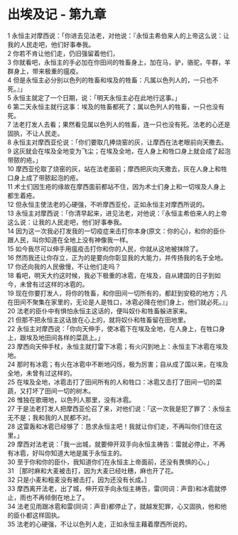 # 出埃及记 - 第九章
  
 1 永恒主对摩西说：「你进去见法老，对他说：『永恒主希伯来人的上帝这么说：让我的人民走吧，他们好事奉我。  
 2 你若不肯让他们走，仍旧强留着他们，  
 3 你就看吧，永恒主的手必加在你田间的牲畜身上，加在马，驴，骆驼，牛群，羊群身上，带来极重的瘟疫。  
 4 但是永恒主必分别以色列的牲畜和埃及的牲畜：凡属以色列人的，一只也不死。』」  
 5 永恒主就定了一个日期，说：「明天永恒主必在此地行这事。」  
 6 第二天永恒主就行这事：埃及的牲畜都死了；属以色列人的牲畜，一只也没有死。  
 7 法老打发人去看；果然看见属以色列人的牲畜，连一只也没有死。法老的心还是固执，不让人民走。  
 8 永恒主对摩西亚伦说：「你们要取几捧烧窑的灰，让摩西在法老眼前向天撒去。  
 9 这灰就会在埃及全地变为飞尘；在埃及全地，在人身上和牲口身上就会成了起泡带脓的疮。」  
 10 摩西亚伦取了烧窑的灰，站在法老面前；摩西把灰向天撒去，灰在人身上和牲口身上成了带脓起泡的疮。  
 11 术士们因生疮的缘故在摩西面前都站不住，因为术士们身上和一切埃及人身上都生着疮。  
 12 但永恒主使法老的心硬强，不听摩西亚伦，正如永恒主对摩西所说的。  
 13 永恒主对摩西说：「你清早起来，进见法老，对他说：『永恒主希伯来人的上帝这么说：让我的人民走吧，他们好事奉我。  
 14 因为这一次我必打发我的一切疫症来击打你本身(原文：你的心)，和你的臣仆跟人民，叫你知道在全地上没有神像我一样。  
 15 如今我尽可以伸手用瘟疫击打你和你的人民，你就从这地被抹除了。  
 16 然而我还让你存立，正为的是要向你彰显我的大能力，并传扬我的名于全地。  
 17 你还向我的人民傲慢，不让他们走吗？  
 18 看吧，明天大约这时候，我必下极重的冰雹，在埃及，自从建国的日子到如今，未曾有过这样的冰雹的。  
 19 现在你要打发人，将你的牲畜，和你田间一切所有的，都赶到安稳的地方；凡在田间不聚集在家里的，无论是人是牲口，冰雹必降在他们身上，他们就必死。』」  
 20 法老的臣仆中有惧怕永恒主这话的，便叫奴仆和牲畜躲进家来。  
 21 但那不把永恒主这话放在心上的，就将奴仆和牲畜留在田地里。  
 22 永恒主对摩西说：「你向天伸手，使冰雹下在埃及全地，在人身上，在牲口身上，跟埃及地田间各样的菜蔬上。」  
 23 摩西向天伸手杖，永恒主就打雷下冰雹；有火闪到地上：永恒主下冰雹在埃及地。  
 24 那时有冰雹；有火在冰雹中不断地闪烁，极为厉害；自从成了国以来，在埃及全地，未曾有过这样的。  
 25 在埃及全地，冰雹击打了田间所有的人和牲口：冰雹又击打了田间一切的菜蔬，又打坏了田间一切的树木。  
 26 惟独在歌珊地，以色列人那里，没有冰雹。  
 27 于是法老打发人把摩西亚伦召了来，对他们说：「这一次我是犯了罪了：永恒主无不是；我和我的人民都不对。  
 28 这雷轰和冰雹已经够了：恳求永恒主吧！我就让你们走，不再叫你们住在这里。」  
 29 摩西对法老说：「我一出城，就要伸开双手向永恒主祷告：雷就必停止，不再有冰雹，好叫你知道大地是属于永恒主的。  
 30 至于你和你的臣仆，我知道你们在永恒主上帝面前，还没有畏惧的心。」  
 31 ［那时麻和大麦被击打，因为大麦已经吐穗，麻也开了花。  
 32 只是小麦和粗麦没有被击打，因为还没有长成。］  
 33 摩西离开法老，出了城，伸开双手向永恒主祷告，雷(同词：声音)和冰雹就停止，雨也不再倾倒在地上了。  
 34 法老见雨跟冰雹和雷(同词：声音)都停止了，就越发犯罪，心又固执，他和他的臣仆都这样固执。  
 35 法老的心硬强，不让以色列人走，正如永恒主藉着摩西所说的。